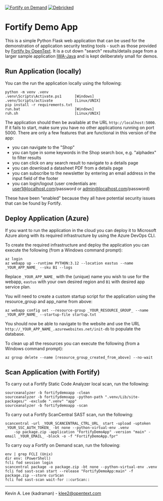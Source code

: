 [![Fortify on Demand](https://github.com/fortify-presales/FortifyDemoApp/actions/workflows/fod.yml/badge.svg)](https://github.com/fortify-presales/FortifyDemoApp/actions/workflows/fod.yml) [![Debricked](https://github.com/fortify-presales/FortifyDemoApp/actions/workflows/debricked.yml/badge.svg)](https://github.com/fortify-presales/FortifyDemoApp/actions/workflows/debricked.yml)

# Fortify Demo App

This is a simple Python Flask web application that can be used for the demonstration of application
security testing tools - such as those provided by [Fortify by OpenText](https://www.microfocus.com/en-us/cyberres/application-security).
It is a cut down "search" results/details page from a larger sample application [IWA-Java](https://github.com/fortify/IWA-Java) 
and is kept deliberately small for demos.

Run Application (locally)
-------------------------

You can the run the application locally using the following:

```
python -m venv .venv
.venv\Scripts\Activate.ps1      [Windows]
.venv/Scripts/activate          [Linux/UNIX]
pip install -r requirements.txt
run.bat                         [Windows]
ruh.sh                          [Linux/UNIX]
```

The application should then be available at the URL `http://localhost:5000`. If it fails to start,
make sure you have no other applications running on port 5000. There are only a few features that are
functional in this version of the app:

- you can navigate to the "Shop"
- you can type in some keywords in the Shop search box, e.g. "alphadex" to filter results
- you can click on any search result to navigate to a details page
- you can download a datasheet PDF from a details page
- you can subscribe to the newsletter by entering an email address in the input field of the footer
- you can login/logout (user credentials are: user1@localhost.com/password or admin@localhost.com/password)

These have been "enabled" because they all have potential security issues that can be found by Fortify.

Deploy Application (Azure)
--------------------------

If you want to run the application in the cloud you can deploy it to Microsoft Azure along with its required
infrastructure by using the Azure DevOps CLI.

To create the required infrastructure and deploy the application you can execute the following (from a Windows command prompt):

```
az login
az webapp up --runtime PYTHON:3.12 --location eastus --name _YOUR_APP_NAME_ --sku B1 --logs
```

Replace `_YOUR_APP_NAME_` with the (unique) name you wish to use for the webapp, `eastus` with your own desired region and `B1` with desired app service plan.

You will need to create a custom startup script for the application using the resource_group and app_name from above:

```
az webapp config set --resource-group _YOUR_RESOURCE_GROUP_ --name _YOUR_APP_NAME_ --startup-file startup.txt
```

You should now be able to navigate to the website and use the URL `http://_YOUR_APP_NAME_.azurewebsites.net/init-db`
to populate the database.

To clean up all the resources you can execute the following (from a Windows command prompt):

```
az group delete --name [resource_group_created_from_above] --no-wait
```

Scan Application (with Fortify)
-------------------------------

To carry out a Fortify Static Code Analyzer local scan, run the following:

```
sourceanalyzer -b fortifydemoapp -clean
sourceanalyzer -b fortifydemoapp -python-path ".venv/Lib/site-packages/" -exclude ".venv" "app"
sourceanalyzer -b fortifydemoapp -scan
```

To carry out a Fortify ScanCentral SAST scan, run the following:

```
scancentral -url _YOUR_SCANCENTRAL_CTRL_URL_ start -upload -uptoken _YOUR_SSC_AUTH_TOKEN_ -bt none --python-virtual-env .venv
    -sp package.zip -application "FortifyDemoApp" -version "main" -email _YOUR_EMAIL_ -block -o -f "FortifyDemoApp.fpr"
```

To carry ouy a Fortify on Demand scan, run the following:

```
env | grep FCLI (Unix)
dir env: (PowerShell)
fcli fod session login
scancentral package -o package.zip -bt none --python-virtual-env .venv
fcli fod sast-scan start --release "FortifyDemoApp:main" -f package.zip --store curScan
fcli fod sast-scan wait-for ::curScan::
```

---

Kevin A. Lee (kadraman) - klee2@opentext.com
